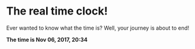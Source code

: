 # The real time clock!

Ever wanted to know what the time is? Well, your journey is about to end!

**The time is Nov 06, 2017, 20:34**